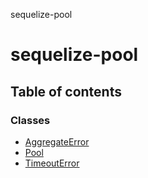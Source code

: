 sequelize-pool

# sequelize-pool

## Table of contents

### Classes

- [AggregateError](classes/aggregateerror.md)
- [Pool](classes/pool.md)
- [TimeoutError](classes/timeouterror.md)
